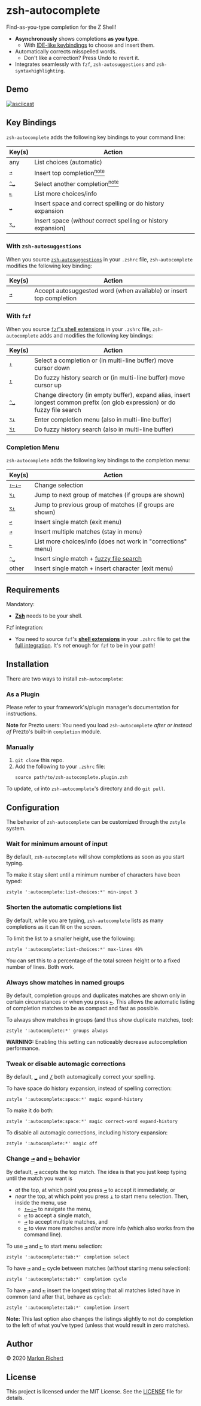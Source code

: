 # zsh-autocomplete
Find-as-you-type completion for the Z Shell!
* **Asynchronously** shows completions **as you type**.
  * With [IDE-like keybindings](#key-bindings) to choose and insert them.
* Automatically corrects misspelled words.
  * Don't like a correction? Press Undo to revert it.
* Integrates seamlessly with `fzf`, `zsh-autosuggestions` and `zsh-syntaxhighlighting`.


## Demo
[![asciicast](https://asciinema.org/a/ZKC8EXNp1Xw1z8wjs9kVqRoJN.svg)](https://asciinema.org/a/ZKC8EXNp1Xw1z8wjs9kVqRoJN)


## Key Bindings
`zsh-autocomplete` adds the following key bindings to your command line:

| Key(s) | Action |
| --- | --- |
| any | List choices (automatic) |
| [<kbd>⇥</kbd>](# "tab") | Insert top completion[<sup>note</sup>](#with-zsh-autosuggestions) |
| [<kbd>⌃␣</kbd>](# "down") | Select another completion[<sup>note</sup>](#with-fzf) |
| [<kbd>⇤</kbd>](# "shift-tab") | List more choices/info |
| [<kbd>␣</kbd>](# "space") | Insert space and correct spelling or do history expansion |
| [<kbd>⌥␣</kbd>](# "alt-space") | Insert space (_without_ correct spelling or history expansion) |

### With `zsh-autosuggestions`
When you source
[`zsh-autosuggestions`](https://github.com/zsh-users/zsh-autosuggestions) in your `.zshrc` file,
`zsh-autocomplete` modifies the following key binding:

| Key(s) | Action |
| --- | --- |
| [<kbd>⇥</kbd>](# "tab") | Accept autosuggested word (when available) or insert top completion |

### With `fzf`
When you source
[`fzf`'s shell extensions](https://github.com/junegunn/fzf#installation) in your `.zshrc` file,
`zsh-autocomplete` adds and modifies the following key bindings:

| Key(s) | Action |
| --- | --- |
| [<kbd>↓</kbd>](# "down") | Select a completion or (in multi-line buffer) move cursor down |
| [<kbd>↑</kbd>](# "up") | Do fuzzy history search or (in multi-line buffer) move cursor up |
| [<kbd>⌃␣</kbd>](# "ctrl-space") | Change directory (in empty buffer), expand alias, insert longest common prefix (on glob expression) or do fuzzy file search |
| [<kbd>⌥↓</kbd>](# "alt-down") | Enter completion menu (also in multi-line buffer) |
| [<kbd>⌥↑</kbd>](# "alt-up") | Do fuzzy history search (also in multi-line buffer) |

### Completion Menu
`zsh-autocomplete` adds the following key bindings to the completion menu:

| Key(s) | Action |
| --- | --- |
| [<kbd>↑</kbd><kbd>←</kbd><kbd>↓</kbd><kbd>→</kbd>](# "arrow keys") | Change selection |
| [<kbd>⌥↓</kbd>](# "alt-down") | Jump to next group of matches (if groups are shown) |
| [<kbd>⌥↑</kbd>](# "alt-up") | Jump to previous group of matches (if groups are shown)  |
| [<kbd>↩︎</kbd>](# "enter") | Insert single match (exit menu) |
| [<kbd>⇥</kbd>](# "tab") | Insert multiple matches (stay in menu) |
| [<kbd>⇤</kbd>](# "shift-tab") | List more choices/info (does not work in "corrections" menu) |
| [<kbd>⌃␣</kbd>](# "ctrl-space") | Insert single match + [fuzzy file search](#requirements) |
| other | Insert single match + insert character (exit menu) |


## Requirements
Mandatory:
* [**Zsh**](http://zsh.sourceforge.net) needs to be your shell.

Fzf integration:
* You  need to source `fzf`'s [**shell extensions**](https://github.com/junegunn/fzf#installation)
  in your `.zshrc` file to get the [full integration](#with-fzf). It's _not_ enough for `fzf` to be
  in your path!


## Installation
There are two ways to install `zsh-autocomplete`:

### As a Plugin
Please refer to your framework's/plugin manager's documentation for instructions.

**Note** for Prezto users: You need you load `zsh-autocomplete` _after or instead of_
Prezto's built-in `completion` module.

### Manually
1. `git clone` this repo.
1. Add the following to your `.zshrc` file:
   ```shell
   source path/to/zsh-autocomplete.plugin.zsh
   ```

To update, `cd` into `zsh-autocomplete`'s directory and do `git pull`.


## Configuration
The behavior of `zsh-autocomplete` can be customized through the `zstyle` system.

### Wait for minimum amount of input
By default, `zsh-autocomplete` will show completions as soon as you start typing.

To make it stay silent until a minimum number of characters have been typed:
```shell
zstyle ':autocomplete:list-choices:*' min-input 3
```

### Shorten the automatic completions list
By default, while you are typing, `zsh-autocomplete` lists as many completions as it can fit on
the screen.

To limit the list to a smaller height, use the following:
```shell
zstyle ':autocomplete:list-choices:*' max-lines 40%
```
You can set this to a percentage of the total screen height or to a fixed number of lines. Both
work.

### Always show matches in named groups
By default, completion groups and duplicates matches are shown only in certain circumstances or
when you press [<kbd>⇤</kbd>](# "shift-tab"). This allows the automatic listing of completion
matches to be as compact and fast as possible.

To always show matches in groups (and thus show duplicate matches, too):
```shell
zstyle ':autocomplete:*' groups always
```
**WARNING:** Enabling this setting can noticeably decrease autocompletion performance.

### Tweak or disable automagic corrections
By default, [<kbd>␣</kbd>](# "space") and [<kbd>/</kbd>](# "slash") both automagically correct
your spelling.

To have space do history expansion, instead of spelling correction:
```shell
zstyle ':autocomplete:space:*' magic expand-history
```

To make it do both:
```shell
zstyle ':autocomplete:space:*' magic correct-word expand-history
```

To disable all automagic corrections, including history expansion:
```shell
zstyle ':autocomplete:*' magic off
```

### Change [<kbd>⇥</kbd>](# "tab") and [<kbd>⇤</kbd>](# "shift-tab") behavior
By default, [<kbd>⇥</kbd>](# "tab") accepts the top match. The idea is that you just keep typing
until the match you want is
* _at_ the top, at which point you press [<kbd>⇥</kbd>](# "tab") to accept it immediately, or
* _near_ the top, at which point you press [<kbd>↓</kbd>](# "down") to start menu selection. Then,
  inside the menu, use
  * [<kbd>↑</kbd><kbd>←</kbd><kbd>↓</kbd><kbd>→</kbd>](# "arrow keys") to navigate the menu,
  * [<kbd>↩︎</kbd>](# "enter") to accept a single match,
  * [<kbd>⇥</kbd>](# "tab") to accept multiple matches, and
  * [<kbd>⇤</kbd>](# "shift-tab") to view more matches and/or more info (which also works from the
    command line).

To use [<kbd>⇥</kbd>](# "tab") and [<kbd>⇤</kbd>](# "shift-tab") to start menu selection:
```shell
zstyle ':autocomplete:tab:*' completion select
```

To have [<kbd>⇥</kbd>](# "tab") and [<kbd>⇤</kbd>](# "shift-tab") cycle between matches (_without_
starting menu selection):
```shell
zstyle ':autocomplete:tab:*' completion cycle
```

To have [<kbd>⇥</kbd>](# "tab") and [<kbd>⇤</kbd>](# "shift-tab") insert the longest string that
all matches listed have in common (and after that, behave as `cycle`):
```shell
zstyle ':autocomplete:tab:*' completion insert
```
**Note:** This last option also changes the listings slightly to not do completion to the left of
what you've typed (unless that would result in zero matches).


## Author
© 2020 [Marlon Richert](https://github.com/marlonrichert)


## License
This project is licensed under the MIT License. See the [LICENSE](/marlonrichert/.config/LICENSE)
file for details.
